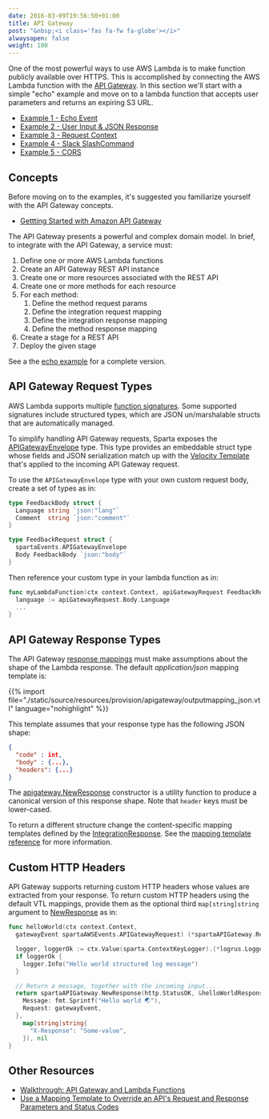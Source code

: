```yaml
---
date: 2016-03-09T19:56:50+01:00
title: API Gateway
post: "&nbsp;<i class='fas fa-fw fa-globe'></i>"
alwaysopen: false
weight: 100
---
```


One of the most powerful ways to use AWS Lambda is to make function publicly available over HTTPS.  This is accomplished by connecting the AWS Lambda function with the [API Gateway](https://aws.amazon.com/api-gateway/).  In this section we'll start with a simple "echo" example and move on to a lambda function that accepts user parameters and returns an expiring S3 URL.

* [Example 1 - Echo Event](/reference/apigateway/echo_event)
* [Example 2 - User Input & JSON Response](/reference/apigateway/user_input)
* [Example 3 - Request Context](/reference/apigateway/context)
* [Example 4 - Slack SlashCommand](/reference/apigateway/slack)
* [Example 5 - CORS](/reference/apigateway/cors)

## Concepts

Before moving on to the examples, it's suggested you familiarize yourself with the API Gateway concepts.

* [Gettting Started with Amazon API Gateway](http://docs.aws.amazon.com/apigateway/latest/developerguide/getting-started-intro.html)

The API Gateway presents a powerful and complex domain model.  In brief, to integrate with the API Gateway, a service must:

  1. Define one or more AWS Lambda functions
  1. Create an API Gateway REST API instance
  1. Create one or more resources associated with the REST API
  1. Create one or more methods for each resource
  1. For each method:
      1. Define the method request params
      1. Define the integration request mapping
      1. Define the integration response mapping
      1. Define the method response mapping
  1. Create a stage for a REST API
  1. Deploy the given stage

See a the [echo example](/reference/apigateway/echo_event) for a complete version.

## API Gateway Request Types

AWS Lambda supports multiple [function signatures](https://docs.aws.amazon.com/lambda/latest/dg/go-programming-model-handler-types.html). Some supported signatures include structured types, which are JSON un/marshalable structs that are automatically managed.

To simplify handling API Gateway requests, Sparta exposes the [APIGatewayEnvelope](https://godoc.org/github.com/mweagle/Sparta/aws/events#APIGatewayEnvelope) type. This type provides an embeddable struct type whose fields and JSON serialization match up with the [Velocity Template](https://github.com/mweagle/Sparta/blob/master/resources/provision/apigateway/inputmapping_json.vtl) that's applied to the incoming API Gateway request.

To use the `APIGatewayEnvelope` type with your own custom request body, create a set of types as in:

```go
type FeedbackBody struct {
  Language string `json:"lang"`
  Comment  string `json:"comment"`
}

type FeedbackRequest struct {
  spartaEvents.APIGatewayEnvelope
  Body FeedbackBody `json:"body"`
}
```

Then reference your custom type in your lambda function as in:

```go
func myLambdaFunction(ctx context.Context, apiGatewayRequest FeedbackRequest) (map[string]string, error) {
  language := apiGatewayRequest.Body.Language
  ...
}
```

## API Gateway Response Types

The API Gateway [response mappings](https://docs.aws.amazon.com/apigateway/latest/developerguide/mappings.html) must make
assumptions about the shape of the Lambda response. The default _application/json_ mapping template is:

{{% import file="./static/source/resources/provision/apigateway/outputmapping_json.vtl" language="nohighlight" %}}

This template assumes that your response type has the following JSON shape:

```json
{
  "code" : int,
  "body" : {...},
  "headers": {...}
}
```

The [apigateway.NewResponse](https://godoc.org/github.com/mweagle/Sparta/aws/apigateway#NewResponse) constructor
is a utility function to produce a canonical version of this response shape. Note that `header` keys must be lower-cased.

To return a different structure change the content-specific mapping templates defined by the
[IntegrationResponse](https://godoc.org/github.com/mweagle/Sparta#IntegrationResponse). See the
[mapping template reference](https://docs.aws.amazon.com/apigateway/latest/developerguide/api-gateway-mapping-template-reference.html) for more information.

## Custom HTTP Headers

API Gateway supports returning custom HTTP headers whose values are extracted from your response. To return custom HTTP
headers using the default VTL mappings, provide them as the optional third `map[string]string` argument to
[NewResponse](https://godoc.org/github.com/mweagle/Sparta/aws/apigateway#NewResponse) as in:

```go
func helloWorld(ctx context.Context,
  gatewayEvent spartaAWSEvents.APIGatewayRequest) (*spartaAPIGateway.Response, error) {

  logger, loggerOk := ctx.Value(sparta.ContextKeyLogger).(*logrus.Logger)
  if loggerOk {
    logger.Info("Hello world structured log message")
  }

  // Return a message, together with the incoming input...
  return spartaAPIGateway.NewResponse(http.StatusOK, &helloWorldResponse{
    Message: fmt.Sprintf("Hello world 🌏"),
    Request: gatewayEvent,
  },
    map[string]string{
      "X-Response": "Some-value",
    }), nil
}
```

## Other Resources

* [Walkthrough: API Gateway and Lambda Functions](http://docs.aws.amazon.com/apigateway/latest/developerguide/getting-started.html)
* [Use a Mapping Template to Override an API's Request and Response Parameters and Status Codes](https://docs.aws.amazon.com/apigateway/latest/developerguide/apigateway-override-request-response-parameters.html)

